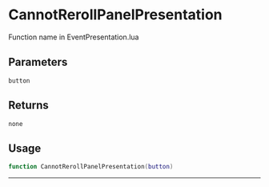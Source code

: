 # CannotRerollPanelPresentation
Function name in EventPresentation.lua
## Parameters
`button`
## Returns
`none`
## Usage
```lua
function CannotRerollPanelPresentation(button)
```
---
